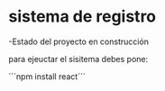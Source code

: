 <h1> sistema de registro</h1>

-Estado del proyecto en construcción 

para ejeuctar el sisitema debes pone:

´´´npm install react´´´
